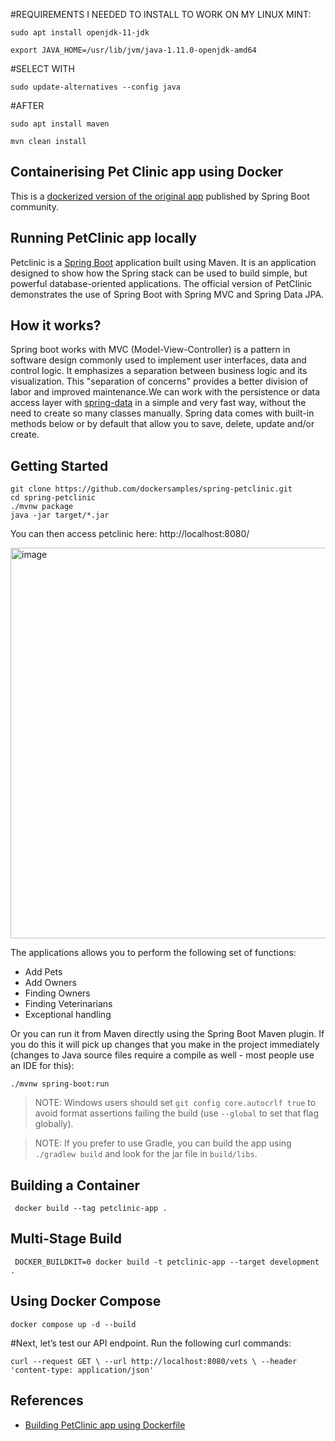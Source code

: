 #REQUIREMENTS I NEEDED TO INSTALL TO WORK ON MY LINUX MINT:
```
sudo apt install openjdk-11-jdk
```
```
export JAVA_HOME=/usr/lib/jvm/java-1.11.0-openjdk-amd64
```
#SELECT WITH
``` 
sudo update-alternatives --config java
```
#AFTER
```
sudo apt install maven
```
```
mvn clean install
```

## Containerising Pet Clinic app using Docker

This is a [dockerized version of the original app](https://github.com/spring-projects/spring-petclinic) published by Spring Boot community. 


## Running PetClinic app locally

Petclinic is a [Spring Boot](https://spring.io/guides/gs/spring-boot) application built using Maven. It is an application designed to show how the Spring stack can be used to build simple, but powerful database-oriented applications. The official version of PetClinic demonstrates the use of Spring Boot with Spring MVC and Spring Data JPA.

## How it works?

Spring boot works with MVC (Model-View-Controller) is a pattern in software design commonly used to implement user interfaces, data and control logic. It emphasizes a separation between business logic and its visualization. This "separation of concerns" provides a better division of labor and improved maintenance.We can work with the persistence or data access layer with [spring-data](https://spring.io/projects/spring-data) in a simple and very fast way, without the need to create so many classes manually. Spring data comes with built-in methods below or by default that allow you to save, delete, update and/or create.


## Getting Started


```
git clone https://github.com/dockersamples/spring-petclinic.git
cd spring-petclinic
./mvnw package
java -jar target/*.jar
```

You can then access petclinic here: http://localhost:8080/

<img width="625" alt="image" src="https://user-images.githubusercontent.com/313480/179161406-54a28200-d52e-411f-bfbe-463cf64b64b3.png">

The applications allows you to perform the following set of functions:

- Add Pets
- Add Owners
- Finding Owners
- Finding Veterinarians
- Exceptional handling


Or you can run it from Maven directly using the Spring Boot Maven plugin. If you do this it will pick up changes that you make in the project immediately (changes to Java source files require a compile as well - most people use an IDE for this):

```
./mvnw spring-boot:run
```

> NOTE: Windows users should set `git config core.autocrlf true` to avoid format assertions failing the build (use `--global` to set that flag globally).

> NOTE: If you prefer to use Gradle, you can build the app using `./gradlew build` and look for the jar file in `build/libs`.

## Building a Container

```
 docker build --tag petclinic-app .
```

## Multi-Stage Build

```
 DOCKER_BUILDKIT=0 docker build -t petclinic-app --target development .
```

## Using Docker Compose

```
docker compose up -d --build
```

#Next, let’s test our API endpoint. Run the following curl commands:

``` 
curl --request GET \ --url http://localhost:8080/vets \ --header 'content-type: application/json'
```


## References

- [Building PetClinic app using Dockerfile](https://docs.docker.com/language/java/build-images/)
